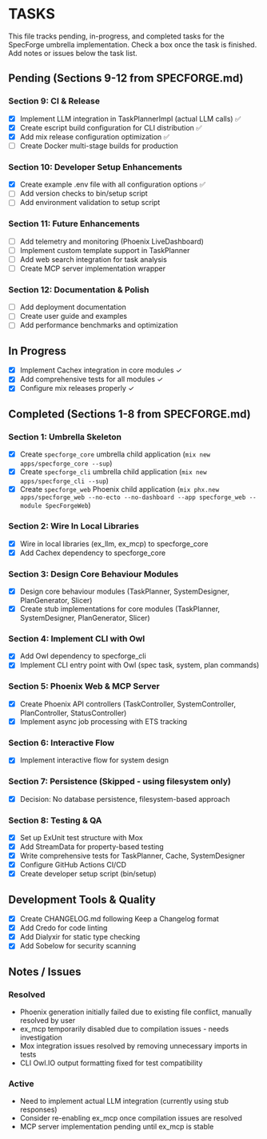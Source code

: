 # TASKS

This file tracks pending, in-progress, and completed tasks for the SpecForge umbrella implementation.
Check a box once the task is finished. Add notes or issues below the task list.

## Pending (Sections 9-12 from SPECFORGE.md)

### Section 9: CI & Release
- [x] Implement LLM integration in TaskPlannerImpl (actual LLM calls) ✅
- [x] Create escript build configuration for CLI distribution ✅
- [x] Add mix release configuration optimization ✅
- [ ] Create Docker multi-stage builds for production

### Section 10: Developer Setup Enhancements  
- [x] Create example .env file with all configuration options ✅
- [ ] Add version checks to bin/setup script
- [ ] Add environment validation to setup script

### Section 11: Future Enhancements
- [ ] Add telemetry and monitoring (Phoenix LiveDashboard)
- [ ] Implement custom template support in TaskPlanner
- [ ] Add web search integration for task analysis
- [ ] Create MCP server implementation wrapper

### Section 12: Documentation & Polish
- [ ] Add deployment documentation
- [ ] Create user guide and examples
- [ ] Add performance benchmarks and optimization

## In Progress

- [x] Implement Cachex integration in core modules ✓
- [x] Add comprehensive tests for all modules ✓  
- [x] Configure mix releases properly ✓

## Completed (Sections 1-8 from SPECFORGE.md)

### Section 1: Umbrella Skeleton
- [x] Create `specforge_core` umbrella child application (`mix new apps/specforge_core --sup`)
- [x] Create `specforge_cli` umbrella child application (`mix new apps/specforge_cli --sup`)
- [x] Create `specforge_web` Phoenix child application (`mix phx.new apps/specforge_web --no-ecto --no-dashboard --app specforge_web --module SpecForgeWeb`)

### Section 2: Wire In Local Libraries
- [x] Wire in local libraries (ex_llm, ex_mcp) to specforge_core
- [x] Add Cachex dependency to specforge_core

### Section 3: Design Core Behaviour Modules
- [x] Design core behaviour modules (TaskPlanner, SystemDesigner, PlanGenerator, Slicer)
- [x] Create stub implementations for core modules (TaskPlanner, SystemDesigner, PlanGenerator, Slicer)

### Section 4: Implement CLI with Owl
- [x] Add Owl dependency to specforge_cli
- [x] Implement CLI entry point with Owl (spec task, system, plan commands)

### Section 5: Phoenix Web & MCP Server
- [x] Create Phoenix API controllers (TaskController, SystemController, PlanController, StatusController)
- [x] Implement async job processing with ETS tracking

### Section 6: Interactive Flow
- [x] Implement interactive flow for system design

### Section 7: Persistence (Skipped - using filesystem only)
- [x] Decision: No database persistence, filesystem-based approach

### Section 8: Testing & QA
- [x] Set up ExUnit test structure with Mox
- [x] Add StreamData for property-based testing
- [x] Write comprehensive tests for TaskPlanner, Cache, SystemDesigner
- [x] Configure GitHub Actions CI/CD
- [x] Create developer setup script (bin/setup)

## Development Tools & Quality
- [x] Create CHANGELOG.md following Keep a Changelog format
- [x] Add Credo for code linting
- [x] Add Dialyxir for static type checking
- [x] Add Sobelow for security scanning

## Notes / Issues

### Resolved
- Phoenix generation initially failed due to existing file conflict, manually resolved by user
- ex_mcp temporarily disabled due to compilation issues - needs investigation
- Mox integration issues resolved by removing unnecessary imports in tests
- CLI Owl.IO output formatting fixed for test compatibility

### Active
- Need to implement actual LLM integration (currently using stub responses)
- Consider re-enabling ex_mcp once compilation issues are resolved
- MCP server implementation pending until ex_mcp is stable